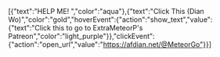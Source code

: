 [{"text":"HELP ME! ","color":"aqua"},{"text":"Click This (Dian Wo)","color":"gold","hoverEvent":{"action":"show_text","value":{"text":"Click this to go to ExtraMeteorP's Patreon","color":"light_purple"}},"clickEvent":{"action":"open_url","value":"https://afdian.net/@MeteorGo"}}]
